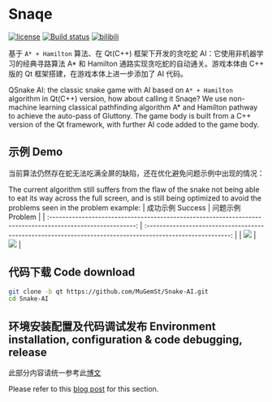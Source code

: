 # Snaqe
[![license](https://img.shields.io/github/license/MuGemSt/Snake-AI.svg)](https://github.com/MuGemSt/Snake-AI/blob/qt/LICENSE)
[![Build status](https://ci.appveyor.com/api/projects/status/y5q3wsmkp48a4yy0?svg=true)](https://ci.appveyor.com/project/MuGemSt/snake-ai)
[![bilibili](https://img.shields.io/badge/bilibili-BV1LG4y1Z7UJ-fc8bab.svg)](https://www.bilibili.com/video/BV1LG4y1Z7UJ)

基于 `A* + Hamilton` 算法、在 Qt(C++) 框架下开发的贪吃蛇 AI：它使用非机器学习的经典寻路算法 A* 和 Hamilton 通路实现贪吃蛇的自动通关。游戏本体由 C++ 版的 Qt 框架搭建，在游戏本体上进一步添加了 AI 代码。

QSnake AI: the classic snake game with AI based on `A* + Hamilton` algorithm in Qt(C++) version, how about calling it Snaqe? We use non-machine learning classical pathfinding algorithm A* and Hamilton pathway to achieve the auto-pass of Gluttony. The game body is built from a C++ version of the Qt framework, with further AI code added to the game body.

## 示例 Demo
当前算法仍然存在蛇无法吃满全屏的缺陷，还在优化避免问题示例中出现的情况：

The current algorithm still suffers from the flaw of the snake not being able to eat its way across the full screen, and is still being optimized to avoid the problems seen in the problem example:
|                                              成功示例 Success                                              |                                              问题示例 Problem                                              |
| :--------------------------------------------------------------------------------------------------------: | :--------------------------------------------------------------------------------------------------------: |
| ![](https://user-images.githubusercontent.com/20459298/233118020-9604b2ed-c958-44c2-b27a-2c35f37948a2.gif) | ![](https://user-images.githubusercontent.com/20459298/233118070-bf508223-c7d3-4336-bff3-d21a3e169480.gif) |

## 代码下载 Code download
```bash
git clone -b qt https://github.com/MuGemSt/Snake-AI.git
cd Snake-AI
```

## 环境安装配置及代码调试发布 Environment installation, configuration & code debugging, release
此部分内容请统一参考此[博文](https://www.cnblogs.com/MuGem/p/17017055.html)

Please refer to this [blog post](https://www.cnblogs.com/MuGem/p/17017063.html) for this section.
